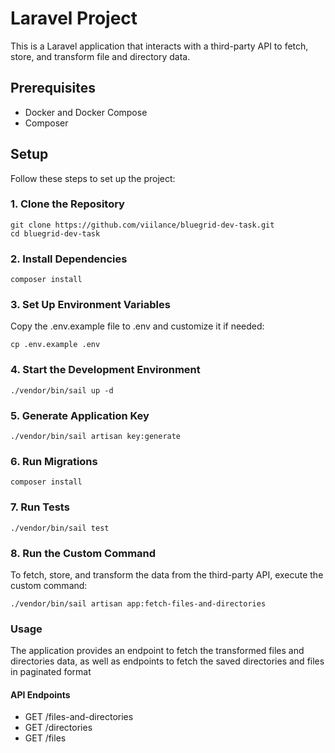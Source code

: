 # Laravel Project

This is a Laravel application that interacts with a third-party API to fetch, store, and transform file and directory data.

## Prerequisites

- Docker and Docker Compose
- Composer

## Setup

Follow these steps to set up the project:

### 1. Clone the Repository

```
git clone https://github.com/viilance/bluegrid-dev-task.git
cd bluegrid-dev-task
```

### 2. Install Dependencies

```
composer install
```

### 3. Set Up Environment Variables

Copy the .env.example file to .env and customize it if needed:

```
cp .env.example .env
```

### 4. Start the Development Environment

```
./vendor/bin/sail up -d
```

### 5. Generate Application Key

```
./vendor/bin/sail artisan key:generate
```

### 6. Run Migrations

```
composer install
```

### 7. Run Tests

```
./vendor/bin/sail test
```

### 8. Run the Custom Command
To fetch, store, and transform the data from the third-party API, execute the custom command:
```
./vendor/bin/sail artisan app:fetch-files-and-directories
```

### Usage
The application provides an endpoint to fetch the transformed files and directories data,
as well as endpoints to fetch the saved directories and files in paginated format

#### API Endpoints
 - GET /files-and-directories
 - GET /directories
 - GET /files

